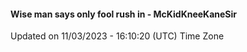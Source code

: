 #### Wise man says only fool rush in - McKidKneeKaneSir
Updated on 11/03/2023 - 16:10:20 (UTC) Time Zone
